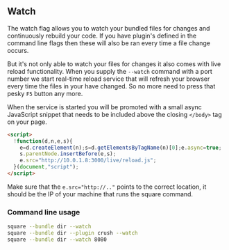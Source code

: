 ## Watch

The watch flag allows you to watch your bundled files for changes and
continuously rebuild your code. If you have plugin's defined in the command line
flags then these will also be ran every time a file change occurs.

But it's not only able to watch your files for changes it also comes with live
reload functionality. When you supply the `--watch` command with a port number we
start real-time reload service that will refresh your browser every time the files
in your have changed. So no more need to press that pesky `F5` button any more.

When the service is started you will be promoted with a small async JavaScript
snippet that needs to be included above the closing `</body>` tag on your page.

```html
<script>
  !function(d,n,e,s){
    e=d.createElement(n);s=d.getElementsByTagName(n)[0];e.async=true;
    s.parentNode.insertBefore(e,s);
    e.src="http://10.0.1.8:3000/live/reload.js";
  }(document,"script");
</script>
```

Make sure that the `e.src="http://.."` points to the correct location, it should be
the IP of your machine that runs the square command.

### Command line usage

```bash
square --bundle dir --watch
square --bundle dir --plugin crush --watch
square --bundle dir --watch 8080
```
